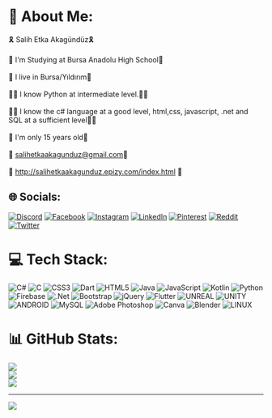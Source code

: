# 💫 About Me:
🎗️ Salih Etka Akagündüz🎗️<br><br>🏫 I'm Studying at Bursa Anadolu High School🏫<br><br>🚩 I live in Bursa/Yıldırım🚩<br><br>👨‍💻 I know Python at intermediate level.👨‍💻<br><br>👨‍🏫 I know the c# language at a good level, html,css, javascript, .net and SQL at a sufficient level👨‍🏫<br><br>🧬 I'm only 15 years old🧬<br><br>📧 salihetkaakagunduz@gmail.com📧<br><br>🔗 http://salihetkaakagunduz.epizy.com/index.html 🔗


## 🌐 Socials:
[![Discord](https://img.shields.io/badge/Discord-%237289DA.svg?logo=discord&logoColor=white)](https://discord.gg/salihetka69#7565) [![Facebook](https://img.shields.io/badge/Facebook-%231877F2.svg?logo=Facebook&logoColor=white)](https://facebook.com/salihetka) [![Instagram](https://img.shields.io/badge/Instagram-%23E4405F.svg?logo=Instagram&logoColor=white)](https://instagram.com/salihetkaakagunduz) [![LinkedIn](https://img.shields.io/badge/LinkedIn-%230077B5.svg?logo=linkedin&logoColor=white)](https://linkedin.com/in/salih-etka-akagündüz) [![Pinterest](https://img.shields.io/badge/Pinterest-%23E60023.svg?logo=Pinterest&logoColor=white)](https://pinterest.com/salih-etka-akagündüz) [![Reddit](https://img.shields.io/badge/Reddit-%23FF4500.svg?logo=Reddit&logoColor=white)](https://reddit.com/user/salih-etka-akagündüz) [![Twitter](https://img.shields.io/badge/Twitter-%231DA1F2.svg?logo=Twitter&logoColor=white)](https://twitter.com/salih-etka-akagündüz) 

# 💻 Tech Stack:
![C#](https://img.shields.io/badge/c%23-%23239120.svg?style=for-the-badge&logo=c-sharp&logoColor=white) ![C](https://img.shields.io/badge/c-%2300599C.svg?style=for-the-badge&logo=c&logoColor=white) ![CSS3](https://img.shields.io/badge/css3-%231572B6.svg?style=for-the-badge&logo=css3&logoColor=white) ![Dart](https://img.shields.io/badge/dart-%230175C2.svg?style=for-the-badge&logo=dart&logoColor=white) ![HTML5](https://img.shields.io/badge/html5-%23E34F26.svg?style=for-the-badge&logo=html5&logoColor=white) ![Java](https://img.shields.io/badge/java-%23ED8B00.svg?style=for-the-badge&logo=java&logoColor=white) ![JavaScript](https://img.shields.io/badge/javascript-%23323330.svg?style=for-the-badge&logo=javascript&logoColor=%23F7DF1E) ![Kotlin](https://img.shields.io/badge/kotlin-%230095D5.svg?style=for-the-badge&logo=kotlin&logoColor=white) ![Python](https://img.shields.io/badge/python-3670A0?style=for-the-badge&logo=python&logoColor=ffdd54) ![Firebase](https://img.shields.io/badge/firebase-%23039BE5.svg?style=for-the-badge&logo=firebase) ![.Net](https://img.shields.io/badge/.NET-5C2D91?style=for-the-badge&logo=.net&logoColor=white) ![Bootstrap](https://img.shields.io/badge/bootstrap-%23563D7C.svg?style=for-the-badge&logo=bootstrap&logoColor=white) ![jQuery](https://img.shields.io/badge/jquery-%230769AD.svg?style=for-the-badge&logo=jquery&logoColor=white) ![Flutter](https://img.shields.io/badge/Flutter-%2302569B.svg?style=for-the-badge&logo=Flutter&logoColor=white) ![UNREAL](https://img.shields.io/badge/unreal-%2320232a.svg?style=for-the-badge&logo=unreal-engine&logoColor=white) ![UNITY](https://img.shields.io/badge/Unity-%2320232a.svg?style=for-the-badge&logo=unity&logoColor=white) ![ANDROID](https://img.shields.io/badge/android-%2320232a.svg?style=for-the-badge&logo=android&logoColor=%a4c639) ![MySQL](https://img.shields.io/badge/mysql-%2300f.svg?style=for-the-badge&logo=mysql&logoColor=white) ![Adobe Photoshop](https://img.shields.io/badge/adobephotoshop-%2331A8FF.svg?style=for-the-badge&logo=adobephotoshop&logoColor=white) ![Canva](https://img.shields.io/badge/Canva-%2300C4CC.svg?style=for-the-badge&logo=Canva&logoColor=white) ![Blender](https://img.shields.io/badge/blender-%23F5792A.svg?style=for-the-badge&logo=blender&logoColor=white) ![LINUX](https://img.shields.io/badge/Linux-FCC624?style=for-the-badge&logo=linux&logoColor=black)
# 📊 GitHub Stats:
![](https://github-readme-stats.vercel.app/api?username=SalihEtkaAkagunduz&theme=dark&hide_border=false&include_all_commits=false&count_private=false)<br/>
![](https://github-readme-streak-stats.herokuapp.com/?user=SalihEtkaAkagunduz&theme=dark&hide_border=false)<br/>
![](https://github-readme-stats.vercel.app/api/top-langs/?username=SalihEtkaAkagunduz&theme=dark&hide_border=false&include_all_commits=false&count_private=false&layout=compact)

---
[![](https://visitcount.itsvg.in/api?id=SalihEtkaAkagunduz&icon=0&color=0)](https://visitcount.itsvg.in)

<!-- Proudly created with GPRM ( https://gprm.itsvg.in ) -->
